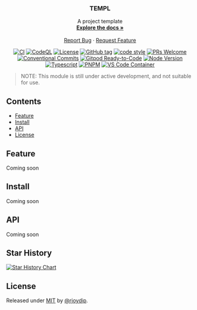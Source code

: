 <div align="center">
  <h3 align="center">TEMPL</h3>
  <p align="center">
    A project template
    <br />
    <a href="https://github.com/rjoydip/templ"><strong>Explore the docs »</strong></a>
    <br />
    <br />
    <a href="https://github.com/rjoydip/templ/issues">Report Bug</a>
    ·
    <a href="https://github.com/rjoydip/templ/issues">Request Feature</a>
  </p>

[![CI][ci-shield]][ci-url]
[![CodeQL][codeql-image]][codeql-url]
[![License][license-image]][license-url]
[![GitHub tag][release-tag-image]][release-url]
[![code style][code-style-image]][code-style-url]
[![PRs Welcome][pr-welcome-image]][pr-welcome-url]
[![Conventional Commits][conventional-commits-image]][conventional-commits-url]
[![Gitpod Ready-to-Code][gitpod-image]][gitpod-url]
[![Node Version][node-image]][node-url]
[![Typescript][typescript-image]][typescript-url]
[![PNPM][pnpm-image]][pnpm-url]
[![VS Code Container][vscode-container-image]][vscode-container-url]

</div>

> NOTE: This module is still under active development, and not suitable for use.

## Contents

- [Feature](#feature)
- [Install](#install)
- [API](#api)
- [License](#license)

## Feature

Coming soon

## Install

Coming soon

## API

Coming soon

## Star History

[![Star History Chart](https://api.star-history.com/svg?repos=rjoydip/templ&type=Date)](https://star-history.com/#rjoydip/templ&Date)

## License

Released under [MIT](./LICENSE) by [@rjoydip](https://github.com/rjoydip).

[ci-shield]: https://github.com/rjoydip/templ/actions/workflows/ci.yml/badge.svg
[ci-url]: https://github.com/rjoydip/templ/actions/workflows/ci.yml
[codeql-image]: https://github.com/rjoydip/templ/actions/workflows/codeql.yml/badge.svg
[codeql-url]: https://github.com/rjoydip/templ/actions/workflows/codeql.yml
[license-image]: https://img.shields.io/npm/l/markdownlint.svg
[license-url]: https://github.com/rjoydip/templ/blob/main/LICENSE
[release-tag-image]: https://img.shields.io/github/tag/rjoydip/templ?include_prereleases=&sort=semver&color=green
[release-url]: https://github.com/rjoydip/templ/releases
[pr-welcome-image]: https://img.shields.io/badge/PRs-welcome-brightgreen.svg
[pr-welcome-url]: http://makeapullrequest.com
[gitpod-image]: https://img.shields.io/badge/Gitpod-Ready--to--Code-blue?logo=gitpod
[gitpod-url]: https://gitpod.io/from-referrer
[node-image]: https://img.shields.io/badge/node-16%20LTS-brightgreen
[node-url]: https://nodejs.org/en/blog/release/v16.20.0
[typescript-image]: https://img.shields.io/badge/typescript-latest-blue
[typescript-url]: https://www.typescriptlang.org
[pnpm-image]: https://img.shields.io/badge/pnpm-latest-orange
[pnpm-url]: https://pnpm.io
[conventional-commits-image]: https://img.shields.io/badge/Conventional%20Commits-17.6.6-%23FE5196?logo=conventionalcommits&logoColor=white
[conventional-commits-url]: https://conventionalcommits.org
[vscode-container-image]: https://img.shields.io/static/v1?label=VS+Code&message=Container&logo=visualstudiocode&color=007ACC&logoColor=007ACC&labelColor=2C2C32
[vscode-container-url]: https://open.vscode.dev/microsoft/vscode
[code-style-url]: https://github.com/antfu/eslint-config
[code-style-image]: https://antfu.me/badge-code-style.svg
